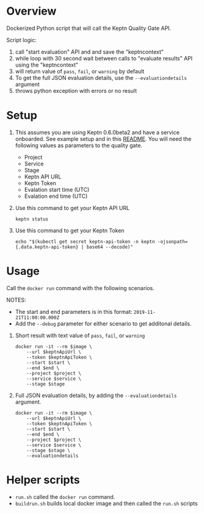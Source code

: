 # Overview

Dockerized Python script that will call the Keptn Quality Gate API.  

Script logic:
1. call "start evaluation" API and and save the "keptncontext"
1. while loop with 30 second wait between calls to "evaluate results" API using the "keptncontext"
1. will return value of ```pass```, ```fail```, or ```warning``` by default
1. To get the full JSON evaluation details, use the ```--evaluationdetails``` argument
1. throws python exception with errors or no result 

# Setup

1. This assumes you are using Keptn 0.6.0beta2 and have a service onboarded.  See example setup and in this [README](https://github.com/grabnerandi/keptn-qualitygate-examples/blob/master/sample/README.md).  You will need the following values as parameters to the quality gate.
    * Project
    * Service
    * Stage
    * Keptn API URL
    * Keptn Token
    * Evalation start time (UTC)
    * Evalation end time (UTC)

1. Use this command to get your Keptn API URL
    ```
    keptn status
    ```

1. Use this command to get your Keptn Token
    ```
    echo "$(kubectl get secret keptn-api-token -n keptn -ojsonpath={.data.keptn-api-token} | base64 --decode)"
    ```

# Usage

Call the ```docker run``` command with the following scenarios.  

NOTES:
  * The start and end parameters is in this format: ```2019-11-21T11:00:00.000Z```
  * Add the ```--debug``` parameter for either scenario to get additonal details.

1. Short result with text value of ```pass```, ```fail```, or ```warning```

    ```
    docker run -it --rm $image \
        --url $keptnApiUrl \
        --token $keptnApiToken \
        --start $start \
        --end $end \
        --project $project \
        --service $service \
        --stage $stage 
    ```

1. Full JSON evaluation details, by adding the ```--evaluationdetails``` argument.

    ```
    docker run -it --rm $image \
        --url $keptnApiUrl \
        --token $keptnApiToken \
        --start $start \
        --end $end \
        --project $project \
        --service $service \
        --stage $stage \
        --evaluationdetails
    ```

# Helper scripts

* ```run.sh``` called the ```docker run``` command. 
* ```buildrun.sh``` builds local docker image and then called the ```run.sh``` scripts
